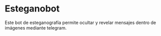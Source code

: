 # Esteganobot
Este bot de esteganografía permite ocultar y revelar mensajes dentro de imágenes mediante telegram. 
